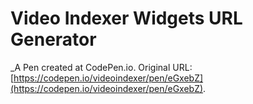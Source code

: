 # Video Indexer Widgets URL Generator
 _A Pen created at CodePen.io. Original URL: [https://codepen.io/videoindexer/pen/eGxebZ](https://codepen.io/videoindexer/pen/eGxebZ).

 